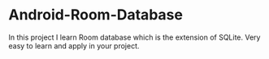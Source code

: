 # Android-Room-Database
In this project I learn Room database which is the extension of SQLite. Very easy to learn and apply in your project.
